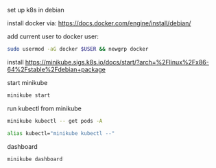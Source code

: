 set up k8s in debian

install docker via: <https://docs.docker.com/engine/install/debian/>

add current user to docker user:

```bash
sudo usermod -aG docker $USER && newgrp docker
```

install <https://minikube.sigs.k8s.io/docs/start/?arch=%2Flinux%2Fx86-64%2Fstable%2Fdebian+package>

start minikube

```bash
minikube start
```

run kubectl from minikube


```bash
minikube kubectl -- get pods -A
```
```bash
alias kubectl="minikube kubectl --"
```

dashboard
```bash
minikube dashboard
```
